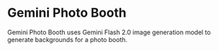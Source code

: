 # **Gemini Photo Booth**
Gemini Photo Booth uses Gemini Flash 2.0 image generation model to generate backgrounds for a photo booth.

